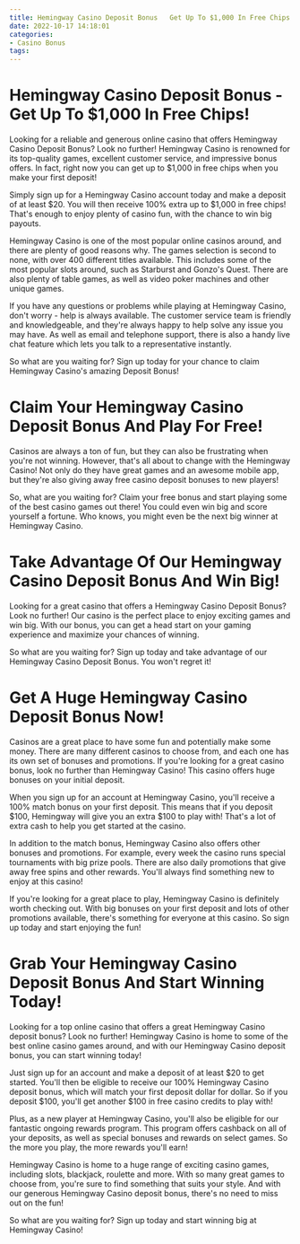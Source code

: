 ```yaml
---
title: Hemingway Casino Deposit Bonus   Get Up To $1,000 In Free Chips!
date: 2022-10-17 14:18:01
categories:
- Casino Bonus
tags:
---
```



#  Hemingway Casino Deposit Bonus - Get Up To $1,000 In Free Chips!

Looking for a reliable and generous online casino that offers Hemingway Casino Deposit Bonus? Look no further! Hemingway Casino is renowned for its top-quality games, excellent customer service, and impressive bonus offers. In fact, right now you can get up to $1,000 in free chips when you make your first deposit!

Simply sign up for a Hemingway Casino account today and make a deposit of at least $20. You will then receive 100% extra up to $1,000 in free chips! That's enough to enjoy plenty of casino fun, with the chance to win big payouts.

Hemingway Casino is one of the most popular online casinos around, and there are plenty of good reasons why. The games selection is second to none, with over 400 different titles available. This includes some of the most popular slots around, such as Starburst and Gonzo's Quest. There are also plenty of table games, as well as video poker machines and other unique games.

If you have any questions or problems while playing at Hemingway Casino, don't worry - help is always available. The customer service team is friendly and knowledgeable, and they're always happy to help solve any issue you may have. As well as email and telephone support, there is also a handy live chat feature which lets you talk to a representative instantly.

So what are you waiting for? Sign up today for your chance to claim Hemingway Casino's amazing Deposit Bonus!

#  Claim Your Hemingway Casino Deposit Bonus And Play For Free!

Casinos are always a ton of fun, but they can also be frustrating when you're not winning. However, that's all about to change with the Hemingway Casino! Not only do they have great games and an awesome mobile app, but they're also giving away free casino deposit bonuses to new players!

So, what are you waiting for? Claim your free bonus and start playing some of the best casino games out there! You could even win big and score yourself a fortune. Who knows, you might even be the next big winner at Hemingway Casino.

#  Take Advantage Of Our Hemingway Casino Deposit Bonus And Win Big!

Looking for a great casino that offers a Hemingway Casino Deposit Bonus? Look no further! Our casino is the perfect place to enjoy exciting games and win big. With our bonus, you can get a head start on your gaming experience and maximize your chances of winning.

So what are you waiting for? Sign up today and take advantage of our Hemingway Casino Deposit Bonus. You won't regret it!

#  Get A Huge Hemingway Casino Deposit Bonus Now!



Casinos are a great place to have some fun and potentially make some money. There are many different casinos to choose from, and each one has its own set of bonuses and promotions. If you're looking for a great casino bonus, look no further than Hemingway Casino! This casino offers huge bonuses on your initial deposit.

When you sign up for an account at Hemingway Casino, you'll receive a 100% match bonus on your first deposit. This means that if you deposit $100, Hemingway will give you an extra $100 to play with! That's a lot of extra cash to help you get started at the casino.

In addition to the match bonus, Hemingway Casino also offers other bonuses and promotions. For example, every week the casino runs special tournaments with big prize pools. There are also daily promotions that give away free spins and other rewards. You'll always find something new to enjoy at this casino!

If you're looking for a great place to play, Hemingway Casino is definitely worth checking out. With big bonuses on your first deposit and lots of other promotions available, there's something for everyone at this casino. So sign up today and start enjoying the fun!

#  Grab Your Hemingway Casino Deposit Bonus And Start Winning Today!

Looking for a top online casino that offers a great Hemingway Casino deposit bonus? Look no further! Hemingway Casino is home to some of the best online casino games around, and with our Hemingway Casino deposit bonus, you can start winning today!

Just sign up for an account and make a deposit of at least $20 to get started. You'll then be eligible to receive our 100% Hemingway Casino deposit bonus, which will match your first deposit dollar for dollar. So if you deposit $100, you'll get another $100 in free casino credits to play with!

Plus, as a new player at Hemingway Casino, you'll also be eligible for our fantastic ongoing rewards program. This program offers cashback on all of your deposits, as well as special bonuses and rewards on select games. So the more you play, the more rewards you'll earn!

Hemingway Casino is home to a huge range of exciting casino games, including slots, blackjack, roulette and more. With so many great games to choose from, you're sure to find something that suits your style. And with our generous Hemingway Casino deposit bonus, there's no need to miss out on the fun!

So what are you waiting for? Sign up today and start winning big at Hemingway Casino!